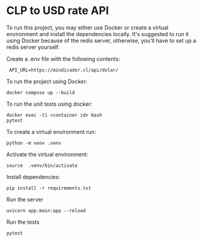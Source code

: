 # CLP to USD rate API
To run this project, you may either use Docker or create a virtual environment and install the dependencies locally.
It's suggested to run it using Docker because of the redis server, otherwise, you'll have to set up a redis server yourself.


 Create a .env file with the following contents:

     API_URL=https://mindicador.cl/api/dolar/

To run the project using Docker:

    docker compose up --build

To run the unit tests using docker:

    docker exec -ti <container id> bash
    pytest

To create a virtual environment run:

    python -m venv .venv
Activate the virtual environment:

    source  .venv/bin/activate

Install dependencies:

    pip install -r requirements.txt


Run the server

    uvicorn app.main:app --reload

Run the tests

    pytest
